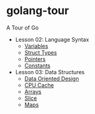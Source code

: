 # golang-tour

A Tour of Go

- Lesson 02: Language Syntax
  - [Variables](https://github.com/gkjoyes/golang-tour/blob/master/lesson/02/syntax/variables/readme.md)
  - [Struct Types](https://github.com/gkjoyes/golang-tour/blob/master/lesson/02/syntax/struct-types/Readme.md)
  - [Pointers](https://github.com/gkjoyes/golang-tour/blob/91a0a21bf54161ad63c2cd4f0212c75204c2151c/lesson/02/syntax/pointers/Readme.md)
  - [Constants](https://github.com/gkjoyes/golang-tour/blob/fbbbc529947aba5e079ea09f66f88b22c43f4d71/lesson/02/syntax/constants/Readme.md)
- Lesson 03: Data Structures
  - [Data Oriented Design](https://github.com/gkjoyes/golang-tour/blob/c8c7e8750ee9ca718e31ed7ed4fe284d368e7102/lesson/03/Readme.md)
  - [CPU Cache](https://github.com/gkjoyes/golang-tour/blob/c8c7e8750ee9ca718e31ed7ed4fe284d368e7102/lesson/03/caching/Readme.md)
  - [Arrays](https://github.com/gkjoyes/golang-tour/blob/94d20aa727067eeedf7adf762fd00e24334ab57a/lesson/03/array/Readme.md)
  - [Slice](https://github.com/gkjoyes/golang-tour/blob/84bade1c426713c559e82750405f978ed7989099/lesson/03/slice/Readme.md)
  - [Maps](https://github.com/gkjoyes/golang-tour/blob/42dd2fe8b5546a4e4eb5260970ab7bb2d44fae73/lesson/03/map/Readme.md)